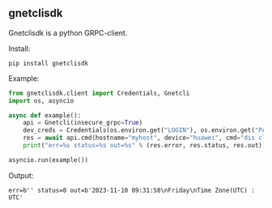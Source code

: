 ## gnetclisdk

Gnetclisdk is a python GRPC-client. 

Install:

```shell
pip install gnetclisdk
```

Example:

```python
from gnetclisdk.client import Credentials, Gnetcli
import os, asyncio

async def example():
    api = Gnetcli(insecure_grpc=True)
    dev_creds = Credentials(os.environ.get("LOGIN"), os.environ.get("PASSWORD"))
    res = await api.cmd(hostname="myhost", device="huawei", cmd="dis clock", credentials=dev_creds)
    print("err=%s status=%s out=%s" % (res.error, res.status, res.out))

asyncio.run(example())
```

Output:

```
err=b'' status=0 out=b'2023-11-10 09:31:58\nFriday\nTime Zone(UTC) : UTC'
```
